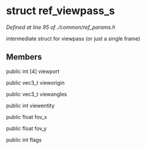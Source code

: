 # struct ref_viewpass_s

*Defined at line 95 of ./common/ref_params.h*

 intermediate struct for viewpass (or just a single frame)



## Members

public int [4] viewport

public vec3_t vieworigin

public vec3_t viewangles

public int viewentity

public float fov_x

public float fov_y

public int flags



